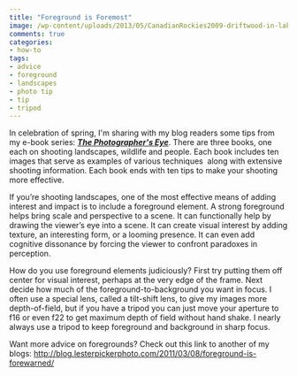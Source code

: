 ```yaml
---
title: "Foreground is Foremost"
image: /wp-content/uploads/2013/05/CanadianRockies2009-driftwood-in-lake-1-2.jpg
comments: true
categories:
- how-to
tags:
- advice
- foreground
- landscapes
- photo tip
- tip
- tripod
---
```

In celebration of spring, I'm sharing with my blog readers some tips from my e-book series: <a href="http://shop.lesterpickerphoto.com/"><em><strong>The Photographer's Eye</strong></em></a>. There are three books, one each on shooting landscapes, wildlife and people. Each book includes ten images that serve as examples of various techniques  along with extensive shooting information. Each book ends with ten tips to make your shooting more effective.

<!--more-->

If you’re shooting landscapes, one of the most effective means of adding interest and impact is to include a foreground element. A strong foreground helps bring scale and perspective to a scene. It can functionally help by drawing the viewer’s eye into a scene. It can create visual interest by adding texture, an interesting form, or a looming presence. It can even add cognitive dissonance by forcing the viewer to confront paradoxes in perception.

How do you use foreground elements judiciously? First try putting them off center for visual interest, perhaps at the very edge of the frame. Next decide how much of the foreground-to-background you want in focus. I often use a special lens, called a tilt-shift lens, to give my images more depth-of-field, but if you have a tripod you can just move your aperture to f16 or even f22 to get maximum depth of field without hand shake. I nearly always use a tripod to keep foreground and background in sharp focus.

Want more advice on foregrounds? Check out this link to another of my blogs: <a href="http://blog.lesterpickerphoto.com/2011/03/08/foreground-is-forewarned/">http://blog.lesterpickerphoto.com/2011/03/08/foreground-is-forewarned/</a>